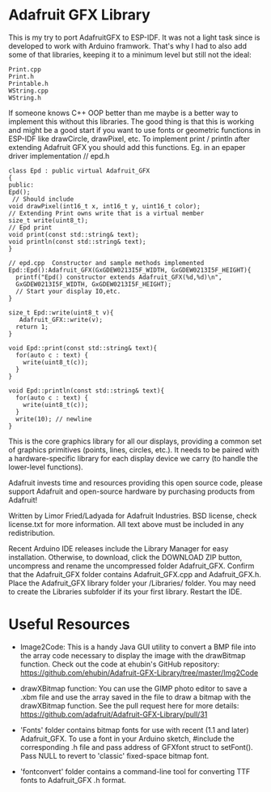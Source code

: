 # Adafruit GFX Library
This is my try to port AdafruitGFX to ESP-IDF. 
It was not a light task since is developed to work with Arduino framwork. That's why I had to also add some of that libraries, keeping it to a minimum level but still not the ideal:

	Print.cpp
	Print.h
	Printable.h
	WString.cpp
	WString.h

If someone knows C++ OOP better than me maybe is a better way to implement this without this libraries. The good thing is that this is working and might be a good start if you want to use fonts or geometric functions in ESP-IDF like drawCircle, drawPixel, etc.
To implement print / println after extending Adafruit GFX you should add this functions. Eg. in an epaper driver implementation
   // epd.h

    class Epd : public virtual Adafruit_GFX
    {
    public:
    Epd();
     // Should include 
    void drawPixel(int16_t x, int16_t y, uint16_t color);  
    // Extending Print owns write that is a virtual member
    size_t write(uint8_t);
    // Epd print 
    void print(const std::string& text);
    void println(const std::string& text);
    }

    // epd.cpp  Constructor and sample methods implemented
    Epd::Epd():Adafruit_GFX(GxGDEW0213I5F_WIDTH, GxGDEW0213I5F_HEIGHT){
      printf("Epd() constructor extends Adafruit_GFX(%d,%d)\n",
      GxGDEW0213I5F_WIDTH, GxGDEW0213I5F_HEIGHT); 
      // Start your display IO,etc. 
    }

    size_t Epd::write(uint8_t v){
       Adafruit_GFX::write(v);
      return 1;
    }

    void Epd::print(const std::string& text){
      for(auto c : text) {
        write(uint8_t(c));
      }
    }

    void Epd::println(const std::string& text){
      for(auto c : text) {
        write(uint8_t(c));
      }
      write(10); // newline
    }

This is the core graphics library for all our displays, providing a common set of graphics primitives (points, lines, circles, etc.). It needs to be paired with a hardware-specific library for each display device we carry (to handle the lower-level functions).

Adafruit invests time and resources providing this open source code, please support Adafruit and open-source hardware by purchasing products from Adafruit!

Written by Limor Fried/Ladyada for Adafruit Industries.
BSD license, check license.txt for more information.
All text above must be included in any redistribution.

Recent Arduino IDE releases include the Library Manager for easy installation. Otherwise, to download, click the DOWNLOAD ZIP button, uncompress and rename the uncompressed folder Adafruit_GFX. Confirm that the Adafruit_GFX folder contains Adafruit_GFX.cpp and Adafruit_GFX.h. Place the Adafruit_GFX library folder your <arduinosketchfolder>/Libraries/ folder. You may need to create the Libraries subfolder if its your first library. Restart the IDE.

# Useful Resources

- Image2Code: This is a handy Java GUI utility to convert a BMP file into the array code necessary to display the image with the drawBitmap function. Check out the code at ehubin's GitHub repository: https://github.com/ehubin/Adafruit-GFX-Library/tree/master/Img2Code

- drawXBitmap function: You can use the GIMP photo editor to save a .xbm file and use the array saved in the file to draw a bitmap with the drawXBitmap function. See the pull request here for more details: https://github.com/adafruit/Adafruit-GFX-Library/pull/31

- 'Fonts' folder contains bitmap fonts for use with recent (1.1 and later) Adafruit_GFX. To use a font in your Arduino sketch, #include the corresponding .h file and pass address of GFXfont struct to setFont(). Pass NULL to revert to 'classic' fixed-space bitmap font.

- 'fontconvert' folder contains a command-line tool for converting TTF fonts to Adafruit_GFX .h format.
